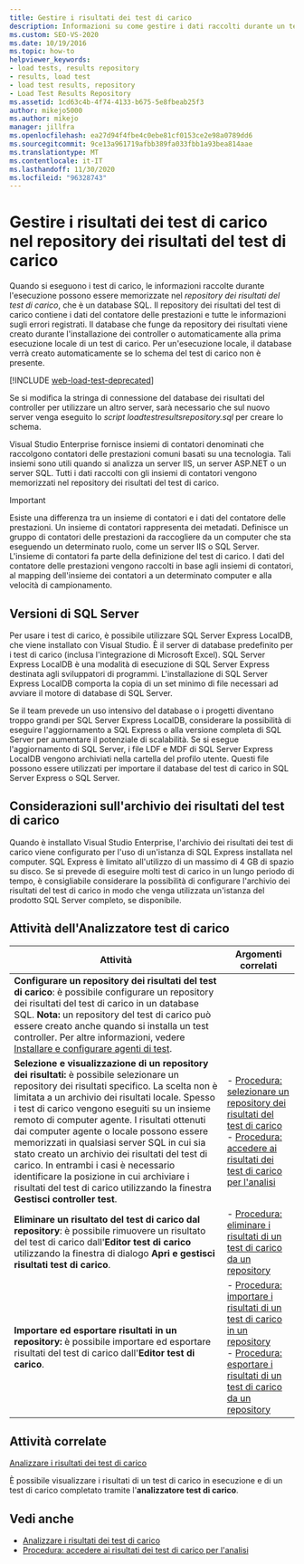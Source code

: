 ```yaml
---
title: Gestire i risultati dei test di carico
description: Informazioni su come gestire i dati raccolti durante un test di carico, archiviati nel database SQL del repository Load Risultati test.
ms.custom: SEO-VS-2020
ms.date: 10/19/2016
ms.topic: how-to
helpviewer_keywords:
- load tests, results repository
- results, load test
- load test results, repository
- Load Test Results Repository
ms.assetid: 1cd63c4b-4f74-4133-b675-5e8fbeab25f3
author: mikejo5000
ms.author: mikejo
manager: jillfra
ms.openlocfilehash: ea27d94f4fbe4c0ebe81cf0153ce2e98a0789dd6
ms.sourcegitcommit: 9ce13a961719afbb389fa033fbb1a93bea814aae
ms.translationtype: MT
ms.contentlocale: it-IT
ms.lasthandoff: 11/30/2020
ms.locfileid: "96328743"
---
```

# <a name="manage-load-test-results-in-the-load-test-results-repository"></a>Gestire i risultati dei test di carico nel repository dei risultati del test di carico

Quando si eseguono i test di carico, le informazioni raccolte durante l'esecuzione possono essere memorizzate nel *repository dei risultati del test di carico*, che è un database SQL. Il repository dei risultati del test di carico contiene i dati del contatore delle prestazioni e tutte le informazioni sugli errori registrati. Il database che funge da repository dei risultati viene creato durante l'installazione dei controller o automaticamente alla prima esecuzione locale di un test di carico. Per un'esecuzione locale, il database verrà creato automaticamente se lo schema del test di carico non è presente.

[!INCLUDE [web-load-test-deprecated](includes/web-load-test-deprecated.md)]

Se si modifica la stringa di connessione del database dei risultati del controller per utilizzare un altro server, sarà necessario che sul nuovo server venga eseguito lo *script loadtestresultsrepository.sql* per creare lo schema.

Visual Studio Enterprise fornisce insiemi di contatori denominati che raccolgono contatori delle prestazioni comuni basati su una tecnologia. Tali insiemi sono utili quando si analizza un server IIS, un server ASP.NET o un server SQL. Tutti i dati raccolti con gli insiemi di contatori vengono memorizzati nel repository dei risultati del test di carico.

> [!IMPORTANT]
> Esiste una differenza tra un insieme di contatori e i dati del contatore delle prestazioni. Un insieme di contatori rappresenta dei metadati. Definisce un gruppo di contatori delle prestazioni da raccogliere da un computer che sta eseguendo un determinato ruolo, come un server IIS o SQL Server. L'insieme di contatori fa parte della definizione del test di carico. I dati del contatore delle prestazioni vengono raccolti in base agli insiemi di contatori, al mapping dell'insieme dei contatori a un determinato computer e alla velocità di campionamento.

## <a name="sql-server-versions"></a>Versioni di SQL Server

Per usare i test di carico, è possibile utilizzare SQL Server Express LocalDB, che viene installato con Visual Studio. È il server di database predefinito per i test di carico (inclusa l'integrazione di Microsoft Excel). SQL Server Express LocalDB è una modalità di esecuzione di SQL Server Express destinata agli sviluppatori di programmi. L'installazione di SQL Server Express LocalDB comporta la copia di un set minimo di file necessari ad avviare il motore di database di SQL Server.

Se il team prevede un uso intensivo del database o i progetti diventano troppo grandi per SQL Server Express LocalDB, considerare la possibilità di eseguire l'aggiornamento a SQL Express o alla versione completa di SQL Server per aumentare il potenziale di scalabilità. Se si esegue l'aggiornamento di SQL Server, i file LDF e MDF di SQL Server Express LocalDB vengono archiviati nella cartella del profilo utente. Questi file possono essere utilizzati per importare il database del test di carico in SQL Server Express o SQL Server.

## <a name="load-test-results-store-considerations"></a>Considerazioni sull'archivio dei risultati del test di carico

Quando è installato Visual Studio Enterprise, l'archivio dei risultati dei test di carico viene configurato per l'uso di un'istanza di SQL Express installata nel computer. SQL Express è limitato all'utilizzo di un massimo di 4 GB di spazio su disco. Se si prevede di eseguire molti test di carico in un lungo periodo di tempo, è consigliabile considerare la possibilità di configurare l'archivio dei risultati del test di carico in modo che venga utilizzata un'istanza del prodotto SQL Server completo, se disponibile.

## <a name="load-test-analyzer-tasks"></a>Attività dell'Analizzatore test di carico

|Attività|Argomenti correlati|
|-|-----------------------|
|**Configurare un repository dei risultati del test di carico**: è possibile configurare un repository dei risultati del test di carico in un database SQL. **Nota:** un repository del test di carico può essere creato anche quando si installa un test controller. Per altre informazioni, vedere [Installare e configurare agenti di test](../test/lab-management/install-configure-test-agents.md).||
|**Selezione e visualizzazione di un repository dei risultati:** è possibile selezionare un repository dei risultati specifico. La scelta non è limitata a un archivio dei risultati locale. Spesso i test di carico vengono eseguiti su un insieme remoto di computer agente. I risultati ottenuti dai computer agente o locale possono essere memorizzati in qualsiasi server SQL in cui sia stato creato un archivio dei risultati del test di carico. In entrambi i casi è necessario identificare la posizione in cui archiviare i risultati del test di carico utilizzando la finestra **Gestisci controller test**.|-   [Procedura: selezionare un repository dei risultati del test di carico](../test/how-to-select-a-load-test-results-repository.md)<br />-   [Procedura: accedere ai risultati dei test di carico per l'analisi](../test/how-to-access-load-test-results-for-analysis.md)|
|**Eliminare un risultato del test di carico dal repository**: è possibile rimuovere un risultato del test di carico dall'**Editor test di carico** utilizzando la finestra di dialogo **Apri e gestisci risultati test di carico**.|-   [Procedura: eliminare i risultati di un test di carico da un repository](../test/how-to-delete-load-test-results-from-a-repository.md)|
|**Importare ed esportare risultati in un repository:** è possibile importare ed esportare risultati del test di carico dall'**Editor test di carico**.|-   [Procedura: importare i risultati di un test di carico in un repository](../test/how-to-import-load-test-results-into-a-repository.md)<br />-   [Procedura: esportare i risultati di un test di carico da un repository](../test/how-to-export-load-test-results-from-a-repository.md)|

## <a name="related-tasks"></a>Attività correlate

[Analizzare i risultati dei test di carico](../test/analyze-load-test-results-using-the-load-test-analyzer.md)

È possibile visualizzare i risultati di un test di carico in esecuzione e di un test di carico completato tramite l'**analizzatore test di carico**.

## <a name="see-also"></a>Vedi anche

- [Analizzare i risultati dei test di carico](../test/analyze-load-test-results-using-the-load-test-analyzer.md)
- [Procedura: accedere ai risultati dei test di carico per l'analisi](../test/how-to-access-load-test-results-for-analysis.md)
